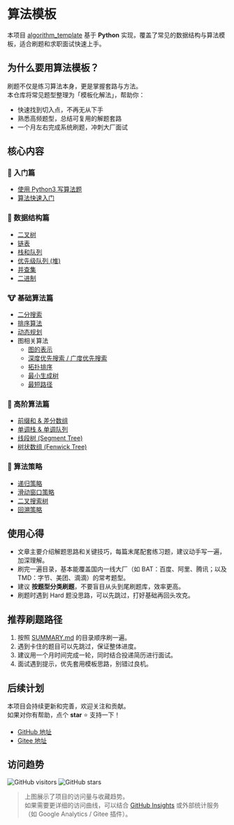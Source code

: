 # 算法模板

本项目 [algorithm_template](https://gitee.com/ima_d/algorithm_template) 基于 **Python** 实现，覆盖了常见的数据结构与算法模板，适合刷题和求职面试快速上手。

## 为什么要用算法模板？

刷题不仅是练习算法本身，更是掌握套路与方法。  
本仓库将常见题型整理为「模板化解法」，帮助你：

- 快速找到切入点，不再无从下手  
- 熟悉高频题型，总结可复用的解题套路  
- 一个月左右完成系统刷题，冲刺大厂面试  

## 核心内容

### 🐣 入门篇
- [使用 Python3 写算法题](./introduction/python.md)
- [算法快速入门](./introduction/quickstart.md)

### 🐰 数据结构篇
- [二叉树](./data_structure/binary_tree.md)
- [链表](./data_structure/linked_list.md)
- [栈和队列](./data_structure/stack_queue.md)
- [优先级队列 (堆)](./data_structure/heap.md)
- [并查集](./data_structure/union_find.md)
- [二进制](./data_structure/binary_op.md)

### 🐮 基础算法篇
- [二分搜索](./basic_algorithm/binary_search.md)
- [排序算法](./basic_algorithm/sort.md)
- [动态规划](./basic_algorithm/dp.md)
- 图相关算法
  - [图的表示](./basic_algorithm/graph/graph_representation.md)
  - [深度优先搜索 / 广度优先搜索](./basic_algorithm/graph/bfs_dfs.md)
  - [拓扑排序](./basic_algorithm/graph/topological_sorting.md)
  - [最小生成树](./basic_algorithm/graph/mst.md)
  - [最短路径](./basic_algorithm/graph/shortest_path.md)

### 🦁 高阶算法篇
- [前缀和 & 差分数组](./advanced_algorithm/prefix_sum_and_difference.md)
- [单调栈 & 单调队列](./advanced_algorithm/monotonic_stack_and_queue.md)
- [线段树 (Segment Tree)](./advanced_algorithm/segment_tree.md)
- [树状数组 (Fenwick Tree)](./advanced_algorithm/fenwick_tree.md)

### 🐲 算法策略
- [递归策略](./algorithm_strategies/recursion.md)
- [滑动窗口策略](./algorithm_strategies/slide_window.md)
- [二叉搜索树](./algorithm_strategies/binary_search_tree.md)
- [回溯策略](./algorithm_strategies/backtrack.md)


## 使用心得

- 文章主要介绍解题思路和关键技巧，每篇末尾配套练习题，建议动手写一遍，加深理解。  
- 刷完一遍目录，基本能覆盖国内一线大厂（如 BAT：百度、阿里、腾讯；以及 TMD：字节、美团、滴滴）的常考题型。  
- 建议 **按题型分类刷题**，不要盲目从头到尾刷题库，效率更高。  
- 刷题时遇到 Hard 题没思路，可以先跳过，打好基础再回头攻克。  


## 推荐刷题路径

1. 按照 [SUMMARY.md](SUMMARY.md) 的目录顺序刷一遍。  
2. 遇到卡住的题目可以先跳过，保证整体进度。  
3. 建议用一个月时间完成一轮，同时结合投递简历进行面试。  
4. 面试遇到提示，优先套用模板思路，别错过良机。  


## 后续计划

本项目会持续更新和完善，欢迎关注和贡献。  
如果对你有帮助，点个 **star** ⭐️ 支持一下！

- [GitHub 地址](https://github.com/fikry102/algorithm_template)  
- [Gitee 地址](https://gitee.com/ima_d/algorithm_template)  


## 访问趋势

![GitHub visitors](https://visitor-badge.laobi.icu/badge?page_id=fikry102.algorithm_template)
![GitHub stars](https://img.shields.io/github/stars/fikry102/algorithm_template?style=social)

> 上图展示了项目的访问量与收藏趋势。  
> 如果需要更详细的访问曲线，可以结合 [GitHub Insights](https://github.com/fikry102/algorithm_template/graphs/traffic) 或外部统计服务（如 Google Analytics / Gitee 插件）。
